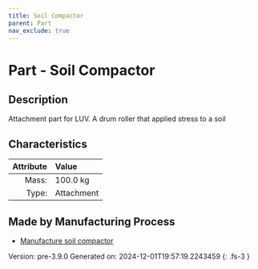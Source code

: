```yaml
---
title: Soil Compactor
parent: Part
nav_exclude: true
---
```

# Part - Soil Compactor

## Description
Attachment part for LUV. A drum roller that applied stress to a soil

## Characteristics

| Attribute      | Value |
|--------:|:------|
|Mass:|100.0 kg|
|Type:|Attachment|

## Made by Manufacturing Process

- [Manufacture soil compactor](../process/manufacture-soil-compactor.html)



Version: pre-3.9.0 Generated on: 2024-12-01T19:57:19.2243459
{: .fs-3 }

